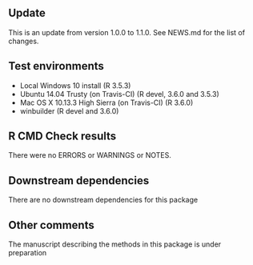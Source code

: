 ## Update
This is an update from version 1.0.0 to 1.1.0. See NEWS.md for 
the list of changes.

## Test environments

* Local Windows 10 install (R 3.5.3)
* Ubuntu 14.04 Trusty (on Travis-CI) (R devel, 3.6.0 and 3.5.3)
* Mac OS X 10.13.3 High Sierra (on Travis-CI) (R 3.6.0)
* winbuilder (R devel and 3.6.0)

## R CMD Check results
There were no ERRORS or WARNINGS or NOTES.  

## Downstream dependencies
There are no downstream dependencies for this package

## Other comments
The manuscript describing the methods in this package is under preparation

